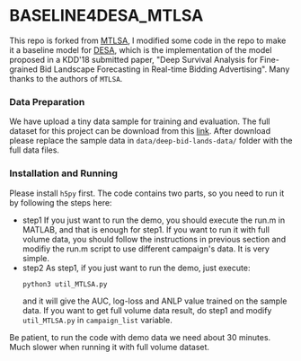 
# BASELINE4DESA_MTLSA
This repo is forked from [MTLSA](https://github.com/MLSurvival/MTLSA), I modified some code in the repo to make it a baseline model for [DESA](https://github.com/qinjr/deep-bid-lands/tree/master/published_code), which is the implementation of the model proposed in a KDD'18 submitted paper, "Deep Survival Analysis for Fine-grained Bid Landscape Forecasting in Real-time Bidding Advertising".
Many thanks to the authors of `MTLSA`.

### Data Preparation
We have upload a tiny data sample for training and evaluation.
The full dataset for this project can be download from this [link](http://apex.sjtu.edu.cn/datasets/13).
After download please replace the sample data in `data/deep-bid-lands-data/` folder with the full data files.

### Installation and Running
Please install `h5py` first.
The code contains two parts, so you need to run it by following the steps here:
* step1
	If you just want to run the demo, you should execute the run.m in MATLAB, and that is enough 		for step1. If you want to run it with full volume data, you should follow the instructions in previous section and modifiy the run.m script to use different campaign's data. It is very simple.
* step2
	As step1, if you just want to run the demo, just execute:
	```
	python3 util_MTLSA.py
	```
  and it will give the AUC, log-loss and ANLP value trained on the sample data.
  If you want to get full volume data result, do step1 and modify `util_MTLSA.py` in `campaign_list` variable.

Be patient, to run the code with demo data we need about 30 minutes. Much slower when running it with full volume dataset.
